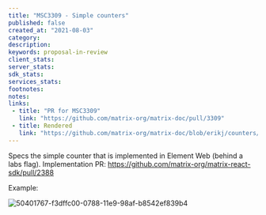 ```yaml
---
title: "MSC3309 - Simple counters"
published: false
created_at: "2021-08-03"
category:
description:
keywords: proposal-in-review
client_stats:
server_stats:
sdk_stats:
services_stats:
footnotes:
notes:
links:
 - title: "PR for MSC3309"
   link: "https://github.com/matrix-org/matrix-doc/pull/3309"
 - title: Rendered
   link: "https://github.com/matrix-org/matrix-doc/blob/erikj/counters/proposals/3309-room-counters.md"
---
```


Specs the simple counter that is implemented in Element Web (behind a labs flag). Implementation PR: https://github.com/matrix-org/matrix-react-sdk/pull/2388

Example:

![50401767-f3dffc00-0788-11e9-98af-b8542ef839b4](https://user-images.githubusercontent.com/8428120/128054865-16a433a2-f3ea-4395-9885-08e8d6424971.png)

